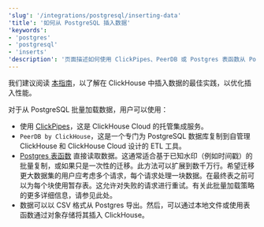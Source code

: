 ```yaml
---
'slug': '/integrations/postgresql/inserting-data'
'title': '如何从 PostgreSQL 插入数据'
'keywords':
- 'postgres'
- 'postgresql'
- 'inserts'
'description': '页面描述如何使用 ClickPipes、PeerDB 或 Postgres 表函数从 PostgreSQL 插入数据'
---
```


我们建议阅读 [本指南](/guides/inserting-data)，以了解在 ClickHouse 中插入数据的最佳实践，以优化插入性能。

对于从 PostgreSQL 批量加载数据，用户可以使用：

- 使用 [ClickPipes](/integrations/clickpipes/postgres)，这是 ClickHouse Cloud 的托管集成服务。
- `PeerDB by ClickHouse`，这是一个专门为 PostgreSQL 数据库复制到自管理 ClickHouse 和 ClickHouse Cloud 设计的 ETL 工具。
- [Postgres 表函数](/sql-reference/table-functions/postgresql) 直接读取数据。这通常适合基于已知水印（例如时间戳）的批量复制，或如果只是一次性的迁移。此方法可以扩展到数千万行。希望迁移更大数据集的用户应考虑多个请求，每个请求处理一块数据。在最终表之前可以为每个块使用暂存表。这允许对失败的请求进行重试。有关此批量加载策略的更多详细信息，请参见此处。
- 数据可以以 CSV 格式从 Postgres 导出。然后，可以通过本地文件或使用表函数通过对象存储将其插入 ClickHouse。
